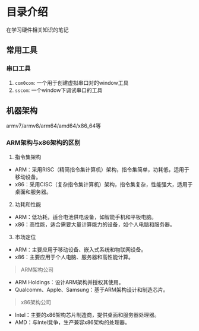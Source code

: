 # 目录介绍
在学习硬件相关知识的笔记

## 常用工具

### 串口工具

1. `com0com`: 一个用于创建虚拟串口对的window工具
2. `sscom`: 一个window下调试串口的工具

## 机器架构

armv7/armv8/arm64/amd64/x86_64等

### ARM架构与x86架构的区别
1. 指令集架构
  - ARM：采用RISC（精简指令集计算机）架构，指令集简单，功耗低，适用于移动设备。
  - x86：采用CISC（复杂指令集计算机）架构，指令集复杂，性能强大，适用于桌面和服务器。
2. 功耗和性能
  - ARM：低功耗，适合电池供电设备，如智能手机和平板电脑。
  - x86：高性能，适合需要大量计算能力的设备，如个人电脑和服务器。
3. 市场定位
  - ARM：主要应用于移动设备、嵌入式系统和物联网设备。
  - x86：主要应用于个人电脑、服务器和高性能计算。

> ARM架构公司
  - ARM Holdings：设计ARM架构并授权其使用。
  - Qualcomm、Apple、Samsung：基于ARM架构设计和制造芯片。
> x86架构公司
  - Intel：主要的x86架构芯片制造商，提供桌面和服务器处理器。
  - AMD：与Intel竞争，生产兼容x86架构的处理器。

